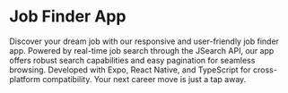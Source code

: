 # Job Finder App

Discover your dream job with our responsive and user-friendly job finder app. Powered by real-time job search through the JSearch API, our app offers robust search capabilities and easy pagination for seamless browsing. Developed with Expo, React Native, and TypeScript for cross-platform compatibility. Your next career move is just a tap away.
